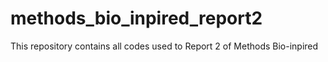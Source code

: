 # methods_bio_inpired_report2
This repository contains all codes used to Report 2 of Methods Bio-inpired
